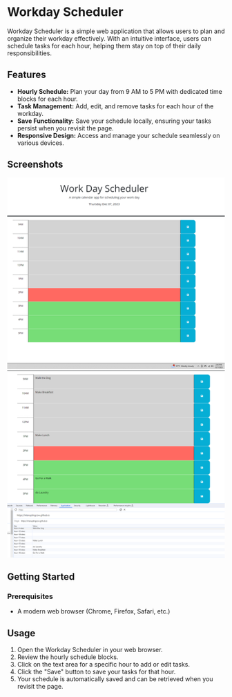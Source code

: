 # Workday Scheduler

Workday Scheduler is a simple web application that allows users to plan and organize their workday effectively. With an intuitive interface, users can schedule tasks for each hour, helping them stay on top of their daily responsibilities.

## Features

- **Hourly Schedule:** Plan your day from 9 AM to 5 PM with dedicated time blocks for each hour.
- **Task Management:** Add, edit, and remove tasks for each hour of the workday.
- **Save Functionality:** Save your schedule locally, ensuring your tasks persist when you revisit the page.
- **Responsive Design:** Access and manage your schedule seamlessly on various devices.

## Screenshots

![Scheduler](image.png)
![Functionality](image-1.png)


## Getting Started

### Prerequisites

- A modern web browser (Chrome, Firefox, Safari, etc.)


## Usage

1. Open the Workday Scheduler in your web browser.
2. Review the hourly schedule blocks.
3. Click on the text area for a specific hour to add or edit tasks.
4. Click the "Save" button to save your tasks for that hour.
5. Your schedule is automatically saved and can be retrieved when you revisit the page.
